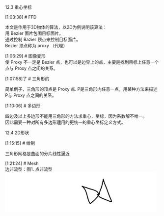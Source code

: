 
12.3 重心坐标    

[1:03:38] # FFD      

本文是作用于3D物体的算法，以2D为例说明该算法：    
用 Bezier 面片包围目标面片。     
通过控制 Bazier 顶点来控制目标面片。    
Bezier 顶点称为 proxy （代理）     


[1:06:29] # 图像变形   
使 Proxy 不一定是 Bezier 点，也可以是边界上的点，主要是找到目标上任意一个点与 Proxy 点之间的关系。    


[1:07:58]了 # 三角形的    

简单例子，三角形的顶点是 Proxy 点. P是三角形内任意一点，用某种方法来描述P与 Proxy 点之间的关系。    


[1:10:06] # 多边形     

四边及以上多边形不能用三角形的方法求重心，坐标，因为系数解不唯一。     
因此需要一种对所有多边形适用的更统一的重心坐标定义方式。      

12.4 2D形状    

[1:15:15] # 绘制     

三角形网格是曲面的分片线性逼近     


[1:21:24] # Mesh      
边非流型：图1. 点非流型      
![](../RAW/72-1.png)   